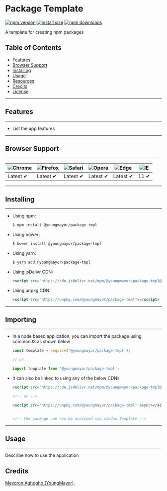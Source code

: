 # Package Template

[![npm version](https://img.shields.io/npm/v/@youngmayor/package-tmpl.svg?style=flat-square)](https://www.npmjs.org/package/@youngmayor/package-tmpl)
[![install size](https://packagephobia.now.sh/badge?p=@youngmayor/package-tmpl)](https://packagephobia.now.sh/result?p=@youngmayor/package-tmpl)
[![npm downloads](https://img.shields.io/npm/dm/@youngmayor/package-tmpl.svg?style=flat-square)](http://npm-stat.com/charts.html?package=@youngmayor/package-tmpl)
<!-- [![CDNJS](https://img.shields.io/cdnjs/v/@youngmayor/package-tmpl.svg?style=flat-square)](https://cdnjs.com/libraries/@youngmayor/package-tmpl) -->
<!-- [![build status](https://img.shields.io/travis/axios/axios/master.svg?style=flat-square)](https://travis-ci.org/axios/axios) -->
<!-- [![code coverage](https://img.shields.io/coveralls/mzabriskie/axios.svg?style=flat-square)](https://coveralls.io/r/mzabriskie/axios) -->
<!-- [![gitter chat](https://img.shields.io/gitter/room/mzabriskie/axios.svg?style=flat-square)](https://gitter.im/mzabriskie/axios) -->
<!-- [![code helpers](https://www.codetriage.com/axios/axios/badges/users.svg)](https://www.codetriage.com/axios/axios) -->

A template for creating npm packages

## Table of Contents
  - [Features](#features)
  - [Browser Support](#browser-support)
  - [Installing](#installing)
  - [Usage](#usage) 
  - [Resources](#resources)
  - [Credits](#credits)
  - [License](#license)

___
## Features
___

- List the app features

___
## Browser Support
___

![Chrome](https://raw.github.com/alrra/browser-logos/master/src/chrome/chrome_48x48.png) | ![Firefox](https://raw.github.com/alrra/browser-logos/master/src/firefox/firefox_48x48.png) | ![Safari](https://raw.github.com/alrra/browser-logos/master/src/safari/safari_48x48.png) | ![Opera](https://raw.github.com/alrra/browser-logos/master/src/opera/opera_48x48.png) | ![Edge](https://raw.github.com/alrra/browser-logos/master/src/edge/edge_48x48.png) | ![IE](https://raw.github.com/alrra/browser-logos/master/src/archive/internet-explorer_9-11/internet-explorer_9-11_48x48.png) |
--- | --- | --- | --- | --- | --- |
Latest ✔ | Latest ✔ | Latest ✔ | Latest ✔ | Latest ✔ | 11 ✔ |

<!-- [![Browser Matrix](https://saucelabs.com/open_sauce/build_matrix/axios.svg)](https://saucelabs.com/u/axios) -->

___
## Installing
___

- Using npm:
    ```bash
    $ npm install @youngmayor/package-tmpl
    ```

- Using bower:
    ```bash
    $ bower install @youngmayor/package-tmpl
    ```

- Using yarn:
    ```bash
    $ yarn add @youngmayor/package-tmpl
    ```

- Using jsDelivr CDN:
    ```html
    <script src="https://cdn.jsdelivr.net/npm/@youngmayor/package-tmpl@latest"></script>
    ```

- Using unpkg CDN:
    ```html
    <script src="https://unpkg.com/@youngmayor/package-tmpl"></script>
    ```

___
## Importing
___
- In a node based application, you can import the package using commonJS as shown below
    ```js
    const template = require('@youngmayor/package-tmpl');

    // or 

    import template from '@youngmayor/package-tmpl';
    ```

- It can also be linked to using any of the below CDNs
    ```html
    <script src="https://cdn.jsdelivr.net/npm/@youngmayor/package-tmpl@latest" async></script>

    <!-- or -->

    <script src="https://unpkg.com/@youngmayor/package-tmpl" async></script>


    <!-- the package can now be accessed via window.Template -->
    ```

___
## Usage
___

Describe how to use the application

<!-- ## Resources

* [Changelog](https://github.com/axios/axios/blob/master/CHANGELOG.md)
* [Upgrade Guide](https://github.com/axios/axios/blob/master/UPGRADE_GUIDE.md)
* [Ecosystem](https://github.com/axios/axios/blob/master/ECOSYSTEM.md)
* [Contributing Guide](https://github.com/axios/axios/blob/master/CONTRIBUTING.md)
* [Code of Conduct](https://github.com/axios/axios/blob/master/CODE_OF_CONDUCT.md) -->

## Credits
[Meyoron Aghogho (YoungMayor)](https://youngmayor.dev).
